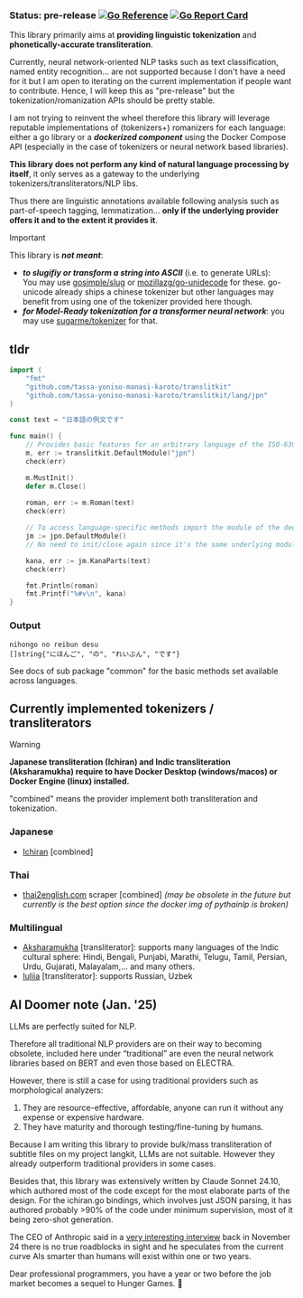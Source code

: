 ### Status: pre-release [![Go Reference](https://pkg.go.dev/badge/github.com/tassa-yoniso-manasi-karoto/translitkit.svg)](https://pkg.go.dev/github.com/tassa-yoniso-manasi-karoto/translitkit) [![Go Report Card](https://goreportcard.com/badge/github.com/tassa-yoniso-manasi-karoto/translitkit)](https://goreportcard.com/report/github.com/tassa-yoniso-manasi-karoto/translitkit)

This library primarily aims at **providing linguistic tokenization** and **phonetically-accurate transliteration**.

Currently, neural network-oriented NLP tasks such as text classification, named entity recognition... are not supported because I don't have a need for it but I am open to iterating on the current implementation if people want to contribute. Hence, I will keep this as "pre-release" but the tokenization/romanization APIs should be pretty stable. 

I am not trying to reinvent the wheel therefore this library will leverage reputable implementations of (tokenizers+) romanizers for each language: either a go library or a ***dockerized component*** using the Docker Compose API (especially in the case of tokenizers or neural network based libraries).

**This library does not perform any kind of natural language processing by itself**, it only serves as a gateway to the underlying tokenizers/transliterators/NLP libs.

Thus there are linguistic annotations available following analysis such as part-of-speech tagging, lemmatization... **only if the underlying provider offers it and to the extent it provides it**.

> [!IMPORTANT]
> This library is ***not meant***:
> 	- ***to slugifiy or transform a string into ASCII*** (i.e. to generate URLs):<br>You may use [gosimple/slug](https://github.com/gosimple/slug) or [mozillazg/go-unidecode](https://github.com/mozillazg/go-unidecode) for these. go-unicode already ships a chinese tokenizer but other languages may benefit from using one of the tokenizer provided here though.
> 	- ***for Model-Ready tokenization for a transformer neural network***: you may use [sugarme/tokenizer](https://github.com/sugarme/tokenizer) for that.

## tldr

```go
import (
	"fmt"
	"github.com/tassa-yoniso-manasi-karoto/translitkit"
	"github.com/tassa-yoniso-manasi-karoto/translitkit/lang/jpn"
)

const text = "日本語の例文です"

func main() {
	// Provides basic features for an arbitrary language of the ISO-639 set
	m, err := translitkit.DefaultModule("jpn")
	check(err)

	m.MustInit()
	defer m.Close()
	
	roman, err := m.Roman(text)
	check(err)

	// To access language-specific methods import the module of the dedicated pkg
	jm := jpn.DefaultModule()
	// No need to init/close again since it's the same underlying module

	kana, err := jm.KanaParts(text)
	check(err)

	fmt.Println(roman)
	fmt.Printf("%#v\n", kana)
}
```
### Output

```
nihongo no reibun desu
[]string{"にほんご", "の", "れいぶん", "です"}
```
See docs of sub package "common" for the basic methods set available across languages.


## Currently implemented tokenizers / transliterators

> [!WARNING]
> **Japanese transliteration (Ichiran) and Indic transliteration (Aksharamukha) require to have Docker Desktop (windows/macos) or Docker Engine (linux) installed.**

"combined" means the provider implement both transliteration and tokenization.

### Japanese

- [Ichiran](https://github.com/tshatrov/ichiran) [combined]

### Thai

 - [thai2english.com](https://www.thai2english.com) scraper [combined] *(may be obsolete in the future but currently is the best option since the docker img of pythainlp is broken)*

### Multilingual

 - [Aksharamukha](https://github.com/virtualvinodh/aksharamukha) [transliterator]: supports many languages of the Indic cultural sphere: Hindi, Bengali, Punjabi, Marathi, Telugu, Tamil, Persian, Urdu, Gujarati, Malayalam,... and many others.
 - [Iuliia](https://github.com/mehanizm/iuliia-go) [transliterator]: supports Russian, Uzbek
 
## AI Doomer note (Jan. '25)
LLMs are perfectly suited for NLP.

Therefore all traditional NLP providers are on their way to becoming obsolete, included here under “traditional” are even the neural network libraries based on BERT and even those based on ELECTRA.

However, there is still a case for using traditional providers such as morphological analyzers:
1) They are resource-effective, affordable, anyone can run it without any expense or expensive hardware.
2) They have maturity and thorough testing/fine-tuning by humans.

Because I am writing this library to provide bulk/mass transliteration of subtitle files on my project langkit, LLMs are not suitable. However they already outperform traditional providers in some cases.


Besides that, this library was extensively written by Claude Sonnet 24.10, which authored most of the code except for the most elaborate parts of the design. For the ichiran.go bindings, which involves just JSON parsing, it has authored probably >90% of the code under minimum supervision, most of it being zero-shot generation.

The CEO of Anthropic said in a [very interesting interview](https://www.youtube.com/watch?v=ugvHCXCOmm4) back in November 24 there is no true roadblocks in sight and he speculates from the current curve AIs smarter than humans will exist within one or two years.

Dear professional programmers, you have a year or two before the job market becomes a sequel to Hunger Games. 🫡


